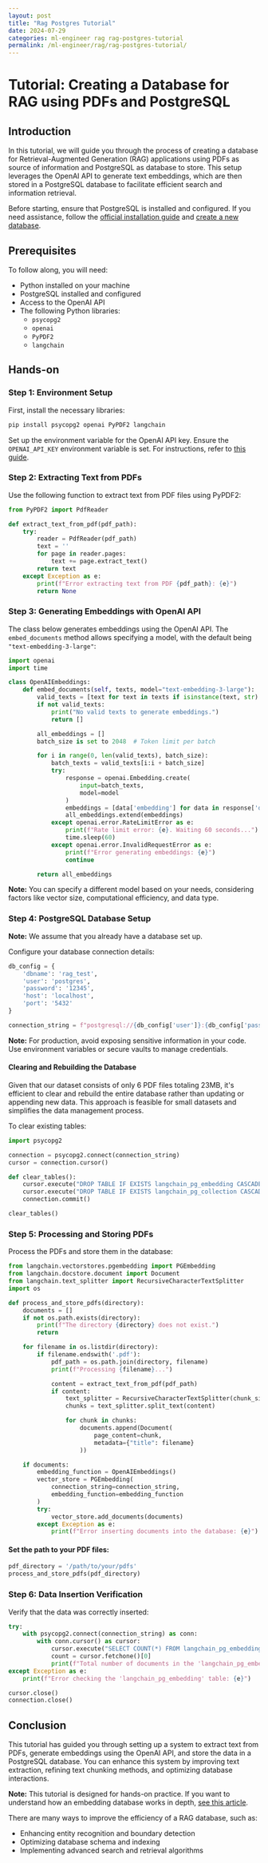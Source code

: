 ```yaml
---
layout: post
title: "Rag Postgres Tutorial"
date: 2024-07-29
categories: ml-engineer rag rag-postgres-tutorial
permalink: /ml-engineer/rag/rag-postgres-tutorial/
---
```


# Tutorial: Creating a Database for RAG using PDFs and PostgreSQL

## Introduction

In this tutorial, we will guide you through the process of creating a database for Retrieval-Augmented Generation (RAG) applications using PDFs as source of information and PostgreSQL as database to store. This setup leverages the OpenAI API to generate text embeddings, which are then stored in a PostgreSQL database to facilitate efficient search and information retrieval.

Before starting, ensure that PostgreSQL is installed and configured. If you need assistance, follow the [official installation guide](https://www.postgresql.org/docs/current/tutorial-install.html) and [create a new database](#).

## Prerequisites

To follow along, you will need:
- Python installed on your machine
- PostgreSQL installed and configured
- Access to the OpenAI API
- The following Python libraries:
  - `psycopg2`
  - `openai`
  - `PyPDF2`
  - `langchain`

## Hands-on 

### Step 1: Environment Setup

First, install the necessary libraries:

```bash
pip install psycopg2 openai PyPDF2 langchain
```

Set up the environment variable for the OpenAI API key. Ensure the `OPENAI_API_KEY` environment variable is set. For instructions, refer to [this guide](https://help.openai.com/en/articles/5112595-best-practices-for-api-key-safety).

### Step 2: Extracting Text from PDFs

Use the following function to extract text from PDF files using PyPDF2:

```python
from PyPDF2 import PdfReader

def extract_text_from_pdf(pdf_path):
    try:
        reader = PdfReader(pdf_path)
        text = ''
        for page in reader.pages:
            text += page.extract_text()
        return text
    except Exception as e:
        print(f"Error extracting text from PDF {pdf_path}: {e}")
        return None
```

### Step 3: Generating Embeddings with OpenAI API

The class below generates embeddings using the OpenAI API. The `embed_documents` method allows specifying a model, with the default being `"text-embedding-3-large"`:

```python
import openai
import time

class OpenAIEmbeddings:
    def embed_documents(self, texts, model="text-embedding-3-large"):
        valid_texts = [text for text in texts if isinstance(text, str) and text.strip()]
        if not valid_texts:
            print("No valid texts to generate embeddings.")
            return []

        all_embeddings = []
        batch_size is set to 2048  # Token limit per batch

        for i in range(0, len(valid_texts), batch_size):
            batch_texts = valid_texts[i:i + batch_size]
            try:
                response = openai.Embedding.create(
                    input=batch_texts,
                    model=model
                )
                embeddings = [data['embedding'] for data in response['data']]
                all_embeddings.extend(embeddings)
            except openai.error.RateLimitError as e:
                print(f"Rate limit error: {e}. Waiting 60 seconds...")
                time.sleep(60)
            except openai.error.InvalidRequestError as e:
                print(f"Error generating embeddings: {e}")
                continue

        return all_embeddings
```

**Note:** You can specify a different model based on your needs, considering factors like vector size, computational efficiency, and data type.

### Step 4: PostgreSQL Database Setup

**Note:** We assume that you already have a database set up.

Configure your database connection details:

```python
db_config = {
    'dbname': 'rag_test',
    'user': 'postgres',
    'password': '12345',
    'host': 'localhost',
    'port': '5432'
}

connection_string = f"postgresql://{db_config['user']}:{db_config['password']}@{db_config['host']}:{db_config['port']}/{db_config['dbname']}"
```

**Note:** For production, avoid exposing sensitive information in your code. Use environment variables or secure vaults to manage credentials.

#### Clearing and Rebuilding the Database

Given that our dataset consists of only 6 PDF files totaling 23MB, it's efficient to clear and rebuild the entire database rather than updating or appending new data. This approach is feasible for small datasets and simplifies the data management process. 

To clear existing tables:

```python
import psycopg2

connection = psycopg2.connect(connection_string)
cursor = connection.cursor()

def clear_tables():
    cursor.execute("DROP TABLE IF EXISTS langchain_pg_embedding CASCADE;")
    cursor.execute("DROP TABLE IF EXISTS langchain_pg_collection CASCADE;")
    connection.commit()

clear_tables()
```

### Step 5: Processing and Storing PDFs

Process the PDFs and store them in the database:

```python
from langchain.vectorstores.pgembedding import PGEmbedding
from langchain.docstore.document import Document
from langchain.text_splitter import RecursiveCharacterTextSplitter
import os

def process_and_store_pdfs(directory):
    documents = []
    if not os.path.exists(directory):
        print(f"The directory {directory} does not exist.")
        return

    for filename in os.listdir(directory):
        if filename.endswith('.pdf'):
            pdf_path = os.path.join(directory, filename)
            print(f"Processing {filename}...")

            content = extract_text_from_pdf(pdf_path)
            if content:
                text_splitter = RecursiveCharacterTextSplitter(chunk_size=1000, chunk_overlap=200)
                chunks = text_splitter.split_text(content)

                for chunk in chunks:
                    documents.append(Document(
                        page_content=chunk,
                        metadata={"title": filename}
                    ))

    if documents:
        embedding_function = OpenAIEmbeddings()
        vector_store = PGEmbedding(
            connection_string=connection_string,
            embedding_function=embedding_function
        )
        try:
            vector_store.add_documents(documents)
        except Exception as e:
            print(f"Error inserting documents into the database: {e}")
```

#### Set the path to your PDF files:

```python
pdf_directory = '/path/to/your/pdfs'
process_and_store_pdfs(pdf_directory)
```

### Step 6: Data Insertion Verification

Verify that the data was correctly inserted:

```python
try:
    with psycopg2.connect(connection_string) as conn:
        with conn.cursor() as cursor:
            cursor.execute("SELECT COUNT(*) FROM langchain_pg_embedding;")
            count = cursor.fetchone()[0]
            print(f"Total number of documents in the 'langchain_pg_embedding' table: {count}")
except Exception as e:
    print(f"Error checking the 'langchain_pg_embedding' table: {e}")

cursor.close()
connection.close()
```

## Conclusion

This tutorial has guided you through setting up a system to extract text from PDFs, generate embeddings using the OpenAI API, and store the data in a PostgreSQL database. You can enhance this system by improving text extraction, refining text chunking methods, and optimizing database interactions.

**Note:** This tutorial is designed for hands-on practice. If you want to understand how an embedding database works in depth, [see this article](#). 

There are many ways to improve the efficiency of a RAG database, such as:
- Enhancing entity recognition and boundary detection
- Optimizing database schema and indexing
- Implementing advanced search and retrieval algorithms